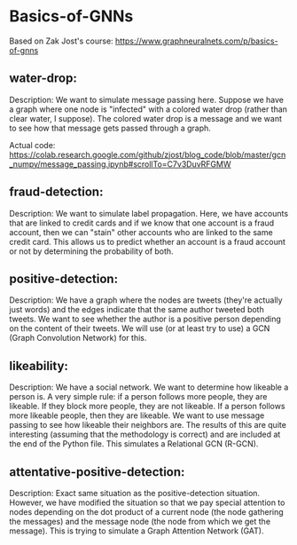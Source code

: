 # Basics-of-GNNs
Based on Zak Jost's course: https://www.graphneuralnets.com/p/basics-of-gnns

## water-drop:
  Description: We want to simulate message passing here. Suppose we have a graph where one node is "infected" with a colored water drop (rather than clear water, I suppose). The colored water drop is a message and we want to see how that message gets passed through a graph.
  
  Actual code: https://colab.research.google.com/github/zjost/blog_code/blob/master/gcn_numpy/message_passing.ipynb#scrollTo=C7v3DuvRFGMW


## fraud-detection:
  Description: We want to simulate label propagation. Here, we have accounts that are linked to credit cards and if we know that one account is a fraud account, then we can "stain" other accounts who are linked to the same credit card. This allows us to predict whether an account is a fraud account or not by determining the probability of both.

## positive-detection:
  Description: We have a graph where the nodes are tweets (they're actually just words) and the edges indicate that the same author 
  tweeted both tweets. We want to see whether the author is a positive person depending on the content of their tweets. 
  We will use (or at least try to use) a GCN (Graph Convolution Network) for this.

## likeability:
  Description: We have a social network. We want to determine how likeable a person is. A very simple rule: if a person follows
  more people, they are likeable. If they block more people, they are not likeable. If a person follows more
  likeable people, then they are likeable. We want to use message passing to see how likeable their neighbors are. The results
  of this are quite interesting (assuming that the methodology is correct) and are included at the end of the Python file. This simulates
  a Relational GCN (R-GCN).

## attentative-positive-detection:
  Description: Exact same situation as the positive-detection situation. However, we have modified the situation so that we
  pay special attention to nodes depending on the dot product of a current node (the node gathering the messages)
  and the message node (the node from which we get the message). This is trying to simulate a Graph Attention Network (GAT).
